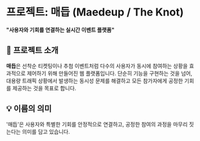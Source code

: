 # **프로젝트: 매듭 (Maedeup / The Knot)**

**"사용자와 기회를 연결하는 실시간 이벤트 플랫폼"**

## **📖 프로젝트 소개**

**매듭**은 선착순 티켓팅이나 추첨 이벤트처럼 다수의 사용자가 동시에 참여하는 상황을 효과적으로 제어하기 위해 만들어진 웹 플랫폼입니다. 단순히 기능을 구현하는 것을 넘어, 대용량 트래픽 상황에서 발생하는 동시성 문제를 해결하고 모든 참가자에게 공정한 기회를 제공하는 것을 목표로 합니다.

## **💡 이름의 의미**

'매듭'은 사용자와 특별한 기회를 안정적으로 연결하고, 공정한 참여의 과정을 마무리 짓는다는 의미를 담고 있습니다.
